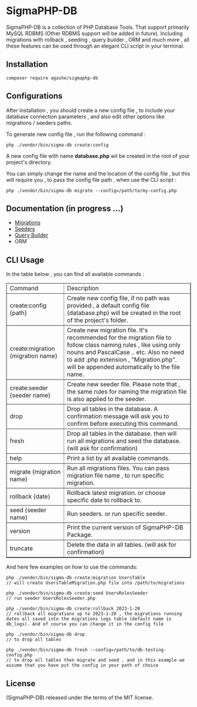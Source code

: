 # SigmaPHP-DB
SigmaPHP-DB is a collection of PHP Database Tools. That support primarily MySQL RDBMS (Other RDBMS support will be added in future). Including migrations with rollback , seeding ,
query builder , ORM and much more , all these features can be used through an elegant CLI script in your terminal.

## Installation

``` 
composer require agashe/sigmaphp-db
```

## Configurations

After installation , you should create a new config file , to include your database connection parameters , and also edit other options like migrations / seeders paths.

To generate new config file , run the following command :

```
php ./vendor/bin/sigma-db create:config
```
A new config file with name **database.php** wil be created in the root of your project's directory.

You can simply change the name and the location of the config file , but this will require you , to pass the config file path , when use the CLI script :

```
php ./vendor/bin/sigma-db migrate --config=/path/to/my-config.php
```

## Documentation (in progress ...)
- [Migrations](https://github.com/agashe/SigmaPHP-DB/blob/master/docs/Migrations.md)
- [Seeders](https://github.com/agashe/SigmaPHP-DB/blob/master/docs/Seeders.md)
- [Query Builder](https://github.com/agashe/SigmaPHP-DB/blob/master/docs/QueryBuilder.md)
- ORM

## CLI Usage

In the table below , you can find all available commands :

<table border>
    <thead>
        <tr>
            <td>Command</td>
            <td>Description</td>
        </tr>
    </thead>
    <tbody>
        <tr>
            <td>create:config {path}</td>
            <td>
                Create new config file, if no path was provided , a
                default config file (database.php) will be created 
                in the root of the project's folder.
            </td>
        </tr>
        <tr>
            <td>create:migration {migration name}</td>
            <td>
                Create new migration file. It's recommended for the migration file
                to follow class naming rules , like using only nouns and PascalCase .. etc. Also no need to add .php extension , "Migration.php".
                will be appended automatically to the file name.
            </td>
        </tr>
        <tr>
            <td>create:seeder {seeder name}</td>
            <td>
                Create new seeder file. Please note that , the same rules for naming the migration file is also applied to the seeder.
            </td>
        </tr>
        <tr>
            <td>drop</td>
            <td>
                Drop all tables in the database. A confirmation message will ask you to confirm before executing this command.
            </td>
        </tr>
        <tr>
            <td>fresh</td>
            <td>
                Drop all tables in the database. then will run
                all migrations and seed the database. (will ask for confirmation)
            </td>
        </tr>
        <tr>
            <td>help</td>
            <td>
                Print a list by all available commands.
            </td>
        </tr>
        <tr>
            <td>migrate {migration name}</td>
            <td>
                Run all migrations files. You can pass migration file name , to run specific migration.
            </td>
        </tr>
        <tr>
            <td>rollback {date}</td>
            <td>
                Rollback latest migration. or choose specific date
                to rollback to.
            </td>
        </tr>
        <tr>
            <td>seed {seeder name}</td>
            <td>
                Run seeders. or run specific seeder.
            </td>
        </tr>
        <tr>
            <td>version</td>
            <td>
                Print the current version of SigmaPHP-DB Package.
            </td>
        </tr>
        <tr>
            <td>truncate</td>
            <td>
                Delete the data in all tables. (will ask for confirmation)
            </td>
        </tr>
    </tbody>
</table>

And here few examples on how to use the commands:


```
php ./vendor/bin/sigma-db create:migration UsersTable
// will create UsersTableMigration.php file into /path/to/migrations

php ./vendor/bin/sigma-db create:seed UsersRolesSeeder
// run seeder UsersRolesSeeder.php

php ./vendor/bin/sigma-db create:rollback 2023-1-20
// rollback all migrations up to 2023-1-20 , the migrations running dates all saved into the migrations logs table (default name is db_logs). And of course you can change it in the config file

php ./vendor/bin/sigma-db drop
// to drop all tables

php ./vendor/bin/sigma-db fresh --config=/path/to/db-testing-config.php
// to drop all tables then migrate and seed , and in this example we assume that you have put the config in your path of choice
```


## License
(SigmaPHP-DB) released under the terms of the MIT license.
